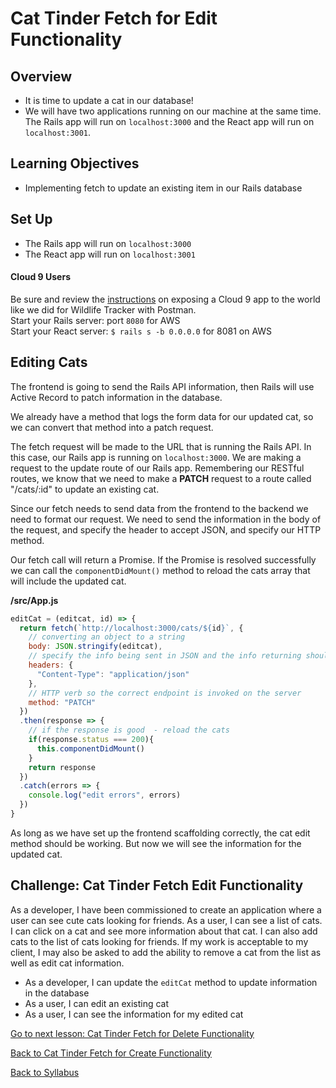 # Cat Tinder Fetch for Edit Functionality

## Overview
- It is time to update a cat in our database!
- We will have two applications running on our machine at the same time. The Rails app will run on `localhost:3000` and the React app will run on `localhost:3001`.

## Learning Objectives
- Implementing fetch to update an existing item in our Rails database

## Set Up
- The Rails app will run on `localhost:3000`
- The React app will run on `localhost:3001`

#### Cloud 9 Users
Be sure and review the [instructions](../../Rails-C&V/postman.md) on exposing a Cloud 9 app to the world like we did for Wildlife Tracker with Postman.  
Start your Rails server: port `8080` for AWS  
Start your React server: `$ rails s -b 0.0.0.0` for 8081 on AWS

## Editing Cats
The frontend is going to send the Rails API information, then Rails will use Active Record to patch information in the database.

We already have a method that logs the form data for our updated cat, so we can convert that method into a patch request.

The fetch request will be made to the URL that is running the Rails API. In this case, our Rails app is running on `localhost:3000`. We are making a request to the update route of our Rails app. Remembering our RESTful routes, we know that we need to make a **PATCH** request to a route called "/cats/:id" to update an existing cat.

Since our fetch needs to send data from the frontend to the backend we need to format our request. We need to send the information in the body of the request, and specify the header to accept JSON, and specify our HTTP method.

Our fetch call will return a Promise. If the Promise is resolved successfully we can call the `componentDidMount()` method to reload the cats array that will include the updated cat.

**/src/App.js**
```javascript
editCat = (editcat, id) => {
  return fetch(`http://localhost:3000/cats/${id}`, {
    // converting an object to a string
    body: JSON.stringify(editcat),
    // specify the info being sent in JSON and the info returning should be JSON
    headers: {
      "Content-Type": "application/json"
    },
    // HTTP verb so the correct endpoint is invoked on the server
    method: "PATCH"
  })
  .then(response => {
    // if the response is good  - reload the cats
    if(response.status === 200){
      this.componentDidMount()
    }
    return response
  })
  .catch(errors => {
    console.log("edit errors", errors)
  })
}
```

As long as we have set up the frontend scaffolding correctly, the cat edit method should be working. But now we will see the information for the updated cat.


## Challenge: Cat Tinder Fetch Edit Functionality
As a developer, I have been commissioned to create an application where a user can see cute cats looking for friends. As a user, I can see a list of cats. I can click on a cat and see more information about that cat. I can also add cats to the list of cats looking for friends. If my work is acceptable to my client, I may also be asked to add the ability to remove a cat from the list as well as edit cat information.

- As a developer, I can update the `editCat` method to update information in the database
- As a user, I can edit an existing cat
- As a user, I can see the information for my edited cat

[ Go to next lesson: Cat Tinder Fetch for Delete Functionality ](./fetch-delete.md)

[ Back to Cat Tinder Fetch for Create Functionality ](./fetch-create.md)

[ Back to Syllabus ](../../README.md#bringing-it-together!)
